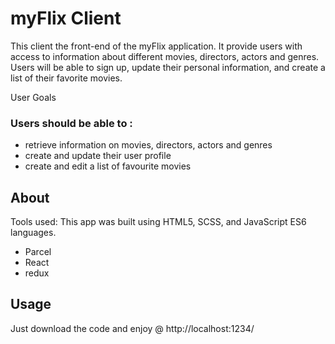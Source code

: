 # myFlix Client

This client the front-end of the myFlix application. It provide users with access to information about different movies, directors, actors and genres. Users will be able to sign up, update their personal information, and create a list of their favorite movies.


User Goals
### Users should be able to :

- retrieve information on movies, directors, actors and genres
- create and update their user profile
- create and edit a list of favourite movies

## About

Tools used: This app was built using HTML5, SCSS, and JavaScript ES6 languages. 

- Parcel 
- React
- redux

## Usage

Just download the code and enjoy @ http://localhost:1234/ 